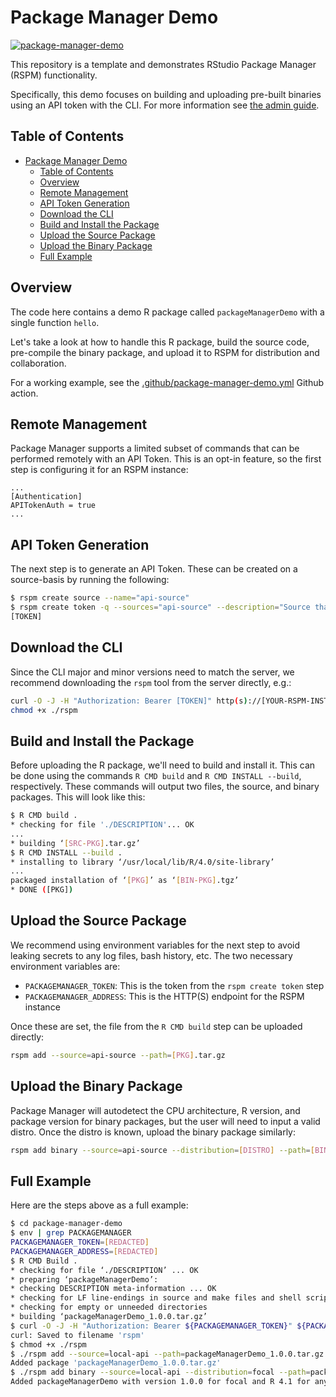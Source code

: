 # Package Manager Demo

[![package-manager-demo](https://github.com/rstudio/package-manager-demo/actions/workflows/package-manager-demo.yml/badge.svg)](https://github.com/rstudio/package-manager-demo/actions/workflows/package-manager-demo.yml)

This repository is a template and demonstrates RStudio Package Manager (RSPM) functionality. 

Specifically, this demo focuses on building and uploading pre-built binaries using an API token with the CLI. For more information see [the admin guide](https://docs.rstudio.com/rspm/admin/getting-started/configuration/#quickstart-remote-cli).

## Table of Contents

- [Package Manager Demo](#package-manager-demo)
  - [Table of Contents](#table-of-contents)
  - [Overview](#overview)
  - [Remote Management](#remote-management)
  - [API Token Generation](#api-token-generation)
  - [Download the CLI](#download-the-cli)
  - [Build and Install the Package](#build-and-install-the-package)
  - [Upload the Source Package](#upload-the-source-package)
  - [Upload the Binary Package](#upload-the-binary-package)
  - [Full Example](#full-example)

## Overview

The code here contains a demo R package called `packageManagerDemo` with a single function `hello`.

Let's take a look at how to handle this R package, build the source code, pre-compile the binary package, and upload it to
RSPM for distribution and collaboration.

For a working example, see the [.github/package-manager-demo.yml](.github/workflows/package-manager-demo.yml) Github action.

## Remote Management

Package Manager supports a limited subset of commands that can be performed remotely with an API Token. This is an
opt-in feature, so the first step is configuring it for an RSPM instance:

```gcfg
...
[Authentication]
APITokenAuth = true
...
```

## API Token Generation

The next step is to generate an API Token. These can be created on a source-basis by running the following:

```bash
$ rspm create source --name="api-source"
$ rspm create token -q --sources="api-source" --description="Source that contains remotely uploaded packages"
[TOKEN]
```

## Download the CLI

Since the CLI major and minor versions need to match the server, we recommend downloading the
`rspm` tool from the server directly, e.g.:

```bash
curl -O -J -H "Authorization: Bearer [TOKEN]" http(s)://[YOUR-RSPM-INSTANCE]/__api__/download
chmod +x ./rspm
```

## Build and Install the Package

Before uploading the R package, we'll need to build and install it. This can be done using the commands `R CMD build` and `R CMD INSTALL --build`, respectively. These commands will output two files, the source, and binary packages. This will look like this:

```bash
$ R CMD build .
* checking for file './DESCRIPTION'... OK
...
* building ‘[SRC-PKG].tar.gz’
$ R CMD INSTALL --build .
* installing to library ‘/usr/local/lib/R/4.0/site-library’
...
packaged installation of ‘[PKG]’ as ‘[BIN-PKG].tgz’
* DONE ([PKG])

```

## Upload the Source Package

We recommend using environment variables for the next step to avoid leaking secrets to
any log files, bash history, etc. The two necessary environment variables are:

- `PACKAGEMANAGER_TOKEN`: This is the token from the `rspm create token` step
- `PACKAGEMANAGER_ADDRESS`: This is the HTTP(S) endpoint for the RSPM instance

Once these are set, the file from the `R CMD build` step can be uploaded directly:

```bash
rspm add --source=api-source --path=[PKG].tar.gz
```

## Upload the Binary Package

Package Manager will autodetect the CPU architecture, R version, and package version for binary
packages, but the user will need to input a valid distro. Once the distro is known, upload the
binary package similarly:

```bash
rspm add binary --source=api-source --distribution=[DISTRO] --path=[BIN-PKG].tar.gz
```

## Full Example

Here are the steps above as a full example:

```bash
$ cd package-manager-demo
$ env | grep PACKAGEMANAGER
PACKAGEMANAGER_TOKEN=[REDACTED]
PACKAGEMANAGER_ADDRESS=[REDACTED]
$ R CMD Build .
* checking for file ‘./DESCRIPTION’ ... OK
* preparing ‘packageManagerDemo’:
* checking DESCRIPTION meta-information ... OK
* checking for LF line-endings in source and make files and shell scripts
* checking for empty or unneeded directories
* building ‘packageManagerDemo_1.0.0.tar.gz’
$ curl -O -J -H "Authorization: Bearer ${PACKAGEMANAGER_TOKEN}" ${PACKAGEMANAGER_ADDRESS}/__api__/download
curl: Saved to filename 'rspm'
$ chmod +x ./rspm
$ ./rspm add --source=local-api --path=packageManagerDemo_1.0.0.tar.gz
Added package 'packageManagerDemo_1.0.0.tar.gz'
$ ./rspm add binary --source=local-api --distribution=focal --path=packageManagerDemo_1.0.0_R_x86_64-pc-linux-gnu.tar.gz
Added packageManagerDemo with version 1.0.0 for focal and R 4.1 for any architecture
```
